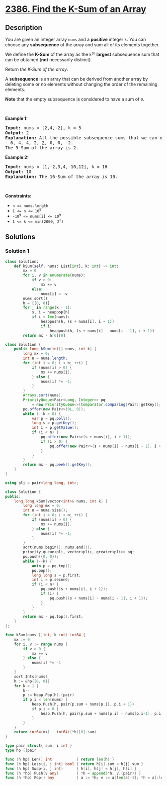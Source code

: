 # [2386. Find the K-Sum of an Array](https://leetcode.com/problems/find-the-k-sum-of-an-array)


## Description

<p>You are given an integer array <code>nums</code> and a <strong>positive</strong> integer <code>k</code>. You can choose any <strong>subsequence</strong> of the array and sum all of its elements together.</p>

<p>We define the <strong>K-Sum</strong> of the array as the <code>k<sup>th</sup></code> <strong>largest</strong> subsequence sum that can be obtained (<strong>not</strong> necessarily distinct).</p>

<p>Return <em>the K-Sum of the array</em>.</p>

<p>A <strong>subsequence</strong> is an array that can be derived from another array by deleting some or no elements without changing the order of the remaining elements.</p>

<p><strong>Note</strong> that the empty subsequence is considered to have a sum of <code>0</code>.</p>

<p>&nbsp;</p>
<p><strong class="example">Example 1:</strong></p>

<pre>
<strong>Input:</strong> nums = [2,4,-2], k = 5
<strong>Output:</strong> 2
<strong>Explanation:</strong> All the possible subsequence sums that we can obtain are the following sorted in decreasing order:
- 6, 4, 4, 2, <u>2</u>, 0, 0, -2.
The 5-Sum of the array is 2.
</pre>

<p><strong class="example">Example 2:</strong></p>

<pre>
<strong>Input:</strong> nums = [1,-2,3,4,-10,12], k = 16
<strong>Output:</strong> 10
<strong>Explanation:</strong> The 16-Sum of the array is 10.
</pre>

<p>&nbsp;</p>
<p><strong>Constraints:</strong></p>

<ul>
	<li><code>n == nums.length</code></li>
	<li><code>1 &lt;= n &lt;= 10<sup>5</sup></code></li>
	<li><code>-10<sup>9</sup> &lt;= nums[i] &lt;= 10<sup>9</sup></code></li>
	<li><code>1 &lt;= k &lt;= min(2000, 2<sup>n</sup>)</code></li>
</ul>

## Solutions

### Solution 1

<!-- tabs:start -->

```python
class Solution:
    def kSum(self, nums: List[int], k: int) -> int:
        mx = 0
        for i, v in enumerate(nums):
            if v > 0:
                mx += v
            else:
                nums[i] = -v
        nums.sort()
        h = [(0, 0)]
        for _ in range(k - 1):
            s, i = heappop(h)
            if i < len(nums):
                heappush(h, (s + nums[i], i + 1))
                if i:
                    heappush(h, (s + nums[i] - nums[i - 1], i + 1))
        return mx - h[0][0]
```

```java
class Solution {
    public long kSum(int[] nums, int k) {
        long mx = 0;
        int n = nums.length;
        for (int i = 0; i < n; ++i) {
            if (nums[i] > 0) {
                mx += nums[i];
            } else {
                nums[i] *= -1;
            }
        }
        Arrays.sort(nums);
        PriorityQueue<Pair<Long, Integer>> pq
            = new PriorityQueue<>(Comparator.comparing(Pair::getKey));
        pq.offer(new Pair<>(0L, 0));
        while (--k > 0) {
            var p = pq.poll();
            long s = p.getKey();
            int i = p.getValue();
            if (i < n) {
                pq.offer(new Pair<>(s + nums[i], i + 1));
                if (i > 0) {
                    pq.offer(new Pair<>(s + nums[i] - nums[i - 1], i + 1));
                }
            }
        }
        return mx - pq.peek().getKey();
    }
}
```

```cpp
using pli = pair<long long, int>;

class Solution {
public:
    long long kSum(vector<int>& nums, int k) {
        long long mx = 0;
        int n = nums.size();
        for (int i = 0; i < n; ++i) {
            if (nums[i] > 0) {
                mx += nums[i];
            } else {
                nums[i] *= -1;
            }
        }
        sort(nums.begin(), nums.end());
        priority_queue<pli, vector<pli>, greater<pli>> pq;
        pq.push({0, 0});
        while (--k) {
            auto p = pq.top();
            pq.pop();
            long long s = p.first;
            int i = p.second;
            if (i < n) {
                pq.push({s + nums[i], i + 1});
                if (i) {
                    pq.push({s + nums[i] - nums[i - 1], i + 1});
                }
            }
        }
        return mx - pq.top().first;
    }
};
```

```go
func kSum(nums []int, k int) int64 {
	mx := 0
	for i, v := range nums {
		if v > 0 {
			mx += v
		} else {
			nums[i] *= -1
		}
	}
	sort.Ints(nums)
	h := &hp{{0, 0}}
	for k > 1 {
		k--
		p := heap.Pop(h).(pair)
		if p.i < len(nums) {
			heap.Push(h, pair{p.sum + nums[p.i], p.i + 1})
			if p.i > 0 {
				heap.Push(h, pair{p.sum + nums[p.i] - nums[p.i-1], p.i + 1})
			}
		}
	}
	return int64(mx) - int64((*h)[0].sum)
}

type pair struct{ sum, i int }
type hp []pair

func (h hp) Len() int           { return len(h) }
func (h hp) Less(i, j int) bool { return h[i].sum < h[j].sum }
func (h hp) Swap(i, j int)      { h[i], h[j] = h[j], h[i] }
func (h *hp) Push(v any)        { *h = append(*h, v.(pair)) }
func (h *hp) Pop() any          { a := *h; v := a[len(a)-1]; *h = a[:len(a)-1]; return v }
```

<!-- tabs:end -->

<!-- end -->
